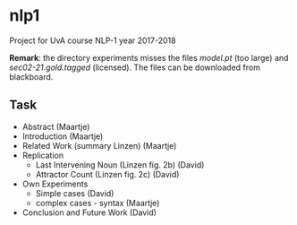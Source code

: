 # nlp1
Project for UvA course NLP-1 year 2017-2018

__Remark__: the directory experiments misses the files _model.pt_ (too large) and _sec02-21.gold.tagged_ (licensed). The files can be downloaded from blackboard.

## Task
- Abstract                                   (Maartje)
- Introduction                               (Maartje)
- Related Work (summary Linzen)              (Maartje)
- Replication                                
    - Last Intervening Noun (Linzen fig. 2b) (David)
    - Attractor Count (Linzen fig. 2c)       (David)
- Own Experiments
    - Simple cases                           (David)
    - complex cases - syntax                 (Maartje)
- Conclusion and Future Work                 (David)





  
  


